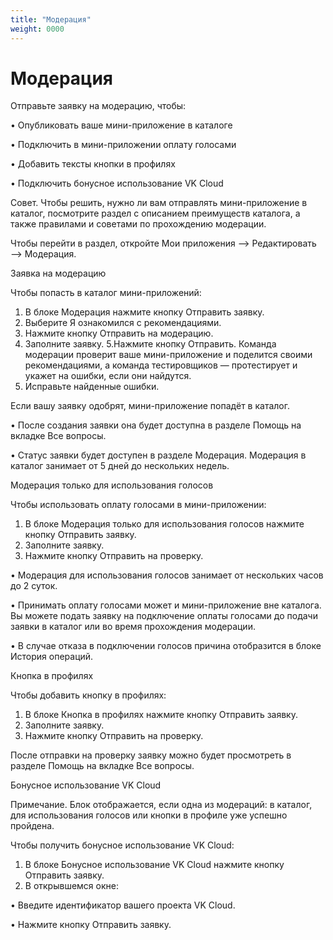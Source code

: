 ```yaml
---
title: "Модерация"
weight: 0000
---
```

# Модерация

Отправьте заявку на модерацию, чтобы:

• Опубликовать ваше мини-приложение в каталоге

• Подключить в мини-приложении оплату голосами

• Добавить тексты кнопки в профилях

• Подключить бонусное использование VK Cloud

Совет. Чтобы решить, нужно ли вам отправлять мини-приложение в каталог, посмотрите раздел с описанием преимуществ каталога, а также правилами и советами по прохождению модерации.

Чтобы перейти в раздел, откройте Мои приложения ⟶ Редактировать ⟶ Модерация.

Заявка на модерацию

Чтобы попасть в каталог мини-приложений:

1. В блоке Модерация нажмите кнопку Отправить заявку.
2. Выберите Я ознакомился с рекомендациями.
3. Нажмите кнопку Отправить на модерацию.
4. Заполните заявку.
5.Нажмите кнопку Отправить. Команда модерации проверит ваше мини-приложение и поделится своими рекомендациями, а команда тестировщиков — протестирует и укажет на ошибки, если они найдутся.
6. Исправьте найденные ошибки.

Если вашу заявку одобрят, мини-приложение попадёт в каталог.

• После создания заявки она будет доступна в разделе Помощь на вкладке Все вопросы.

• Статус заявки будет доступен в разделе Модерация. Модерация в каталог занимает от 5 дней до нескольких недель.

Модерация только для использования голосов

Чтобы использовать оплату голосами в мини-приложении:

1. В блоке Модерация только для использования голосов нажмите кнопку Отправить заявку.
2. Заполните заявку.
3. Нажмите кнопку Отправить на проверку.

• Модерация для использования голосов занимает от нескольких часов до 2 суток.

• Принимать оплату голосами может и мини-приложение вне каталога. Вы можете подать заявку на подключение оплаты голосами до подачи заявки в каталог или во время прохождения модерации.

• В случае отказа в подключении голосов причина отобразится в блоке История операций.

Кнопка в профилях

Чтобы добавить кнопку в профилях:

1. В блоке Кнопка в профилях нажмите кнопку Отправить заявку.
2. Заполните заявку.
3. Нажмите кнопку Отправить на проверку.

После отправки на проверку заявку можно будет просмотреть в разделе Помощь на вкладке Все вопросы.

Бонусное использование VK Cloud

Примечание. Блок отображается, если одна из модераций: в каталог, для использования голосов или кнопки в профиле уже успешно пройдена.

Чтобы получить бонусное использование VK Cloud:

1. В блоке Бонусное использование VK Cloud нажмите кнопку Отправить заявку.
2. В открывшемся окне:

• Введите идентификатор вашего проекта VK Cloud.

• Нажмите кнопку Отправить заявку.